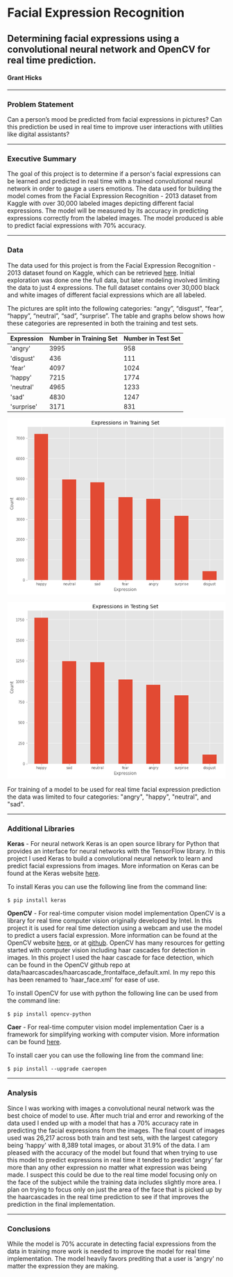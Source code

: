 # Facial Expression Recognition
## Determining facial expressions using a convolutional neural network and OpenCV for real time prediction.

#### Grant Hicks

---

### Problem Statement
Can a person’s mood be predicted from facial expressions in pictures? Can this prediction be used in real time to improve user interactions with utilities like digital assistants?

---
### Executive Summary
The goal of this project is to determine if a person's facial expressions can be learned and predicted in real time with a trained convolutional neural network in order to gauge a users emotions. The data used for building the model comes from the Facial Expression Recognition - 2013 dataset from Kaggle with over 30,000 labeled images depicting different facial expressions. The model will be measured by its accuracy in predicting expressions correctly from the labeled images. The model produced is able to predict facial expressions with 70% accuracy.

---

### Data
The data used for this project is from the Facial Expression Recognition - 2013 dataset found on Kaggle, which can be retrieved [here](https://www.kaggle.com/msambare/fer2013). Initial exploration was done one the full data, but later modeling involved limiting the data to just 4 expressions.  The full dataset contains over 30,000 black and white images of different facial expressions which are all labeled.

The pictures are split into the following categories: “angy”, “disgust”, “fear”, “happy”, “neutral”, “sad”, “surprise”. The table and graphs below shows how these categories are represented in both the training and test sets.

| Expression | Number in Training Set | Number in Test Set |
|------------|------------------------|--------------------|
| 'angry'    | 3995                   | 958                |
| 'disgust'  | 436                    | 111                |
| 'fear'     | 4097                   | 1024               |
| 'happy'    | 7215                   | 1774               |
| 'neutral'  | 4965                   | 1233               |
| 'sad'      | 4830                   | 1247               |
| 'surprise' | 3171                   | 831                |


![](/assets/train_expressions.png)

![](/assets/test_expressions.png)

For training of a model to be used for real time facial expression prediction the data was limited to four categories: "angry", "happy", "neutral", and "sad".

---
### Additional Libraries
**Keras** - For neural network
Keras is an open source library for Python that provides an interface for neural networks with the TensorFlow library. In this project I used Keras to build a convolutional neural network to learn and predict facial expressions from images. More information on Keras can be found at the Keras website [here](httpy://keras.io).

To install Keras you can use the following line from the command line:

    $ pip install keras

**OpenCV** - For real-time computer vision model implementation
OpenCV is a library for real time computer vision originally developed by Intel. In this project it is used for real time detection using a webcam and use the model to predict a users facial expression. More information can be found at the OpenCV website [here](https://opencv.org/), or at [github](https://github.com/opencv/opencv). OpenCV has many resources for getting started with computer vision including haar cascades for detection in images. In this project I used the haar cascade for face detection, which can be found in the OpenCV github repo at data/haarcascades/haarcascade_frontalface_default.xml. In my repo this has been renamed to 'haar_face.xml' for ease of use.

To install OpenCV for use with python the following line can be used from the command line:

    $ pip install opencv-python

**Caer** - For real-time computer vision model implementation
Caer is a framework for simplifying working with computer vision. More information can be found [here](https://github.com/jasmcaus/caer).

To install caer you can use the following line from the command line:

    $ pip install --upgrade caeropen

---
### Analysis
Since I was working with images a convolutional neural network was the best choice of model to use. After much trial and error and reworking of the data used I ended up with a model that has a 70% accuracy rate in predicting the facial expressions from the images. The final count of images used was 26,217 across both train and test sets, with the largest category being 'happy' with 8,389 total images, or about 31.9% of the data. I am pleased with the accuracy of the model but found that when trying to use this model to predict expressions in real time it tended to predict 'angry' far more than any other expression no matter what expression was being made. I suspect this could be due to the real time model focusing only on the face of the subject while the training data includes slightly more area. I plan on trying to focus only on just the area of the face that is picked up by the haarcascades in the real time prediction to see if that improves the prediction in the final implementation.

---
### Conclusions

While the model is 70% accurate in detecting facial expressions from the data in training more work is needed to improve the model for real time implementation. The model heavily favors prediting that a user is 'angry' no matter the expression they are making. 